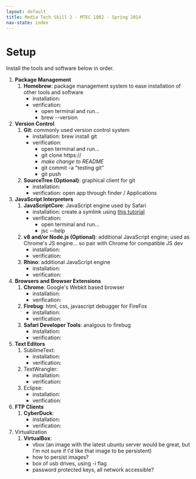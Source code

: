 ```yaml
---
layout: default
title: Media Tech Skill 2 - MTEC 1002 - Spring 2014
nav-state: index
---
```

# Setup 

Install the tools and software below in order.

1. __Package Management__
	1. __Homebrew__: package management system to ease installation of other tools and software
		* installation: []()
		* verification: 
			* open terminal and run...
			* brew --version
2. __Version Control__
	1.  __Git__: commonly used version control system
		* installation: brew install git
		* verification: 
			* open terminal and run...
			* git clone https://
			* _make change to README_
			* git commit -a "testing git"
			* git push
	2. __SourceTree (Optional)__: graphical client for git
		* installation: []()
		* verification: open app through finder / Applications
3. __JavaScript Interpreters__
	1. __JavaScriptCore__: JavaScript engine used by Safari
		* installation: create a symlink using [this tutorial](http://www.freshblurbs.com/blog/2011/09/25/command-line-javascript-cli-mac-os-x.html)
		* verification: 
			* open terminal and run...
			* jsc --help
	2. __v8 and/or Node.js (Optional)__: additional JavaScript engine; used as Chrome's JS engine... so pair with Chrome for compatible JS dev
		* installation: 
		* verification: 
	3. __Rhino__: additional JavaScript engine
		* installation: 
		* verification: 
4. __Browsers and Browser Extensions__
	1. __Chrome__: Google's Webkit based browser
		* installation: 
		* verification: 
	2. __Firebug__: html, css, javascript debugger for FireFox
		* installation: 
		* verification: 
	3. __Safari Developer Tools__: analgous to firebug
		* installation: 
		* verification: 
5. __Text Editors__
	1. SublimeText:
		* installation: 
		* verification: 
	2. TextWrangler:
		* installation: 
		* verification: 
	3. Eclipse:
		* installation: 
		* verification: 
6. __FTP Clients__
	1. __CyberDuck__:
		* installation: 
		* verification: 
7. Virtualization
	1. __VirtualBox__:
		* vbox (an image with the latest ubuntu server would be great, but I'm not sure if I'd like that image to be persistent)
		* how to persist images?
		* box of usb drives, using -i flag
		* password protected keys, all network accessible?
